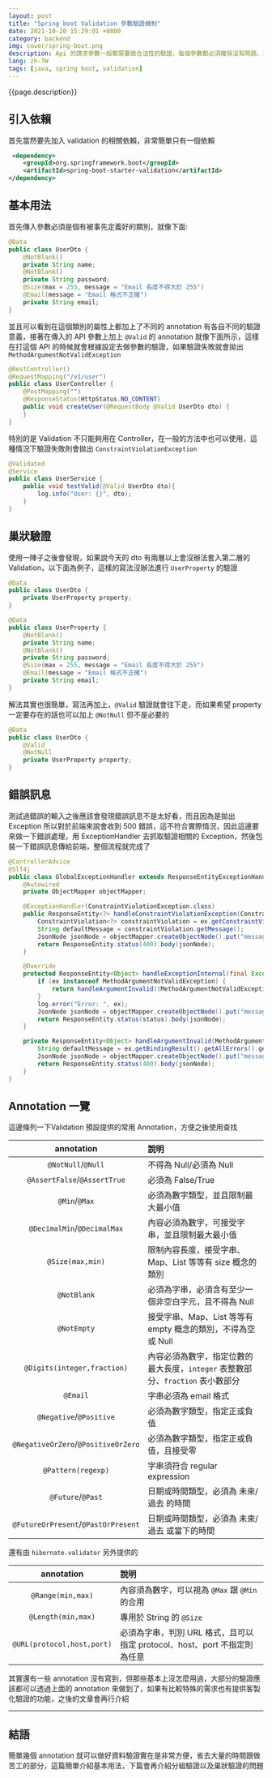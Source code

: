```yaml
---
layout: post
title: "Spring boot Validation 參數驗證機制"
date: 2021-10-20 15:29:01 +0800
category: backend
img: cover/spring-boot.png
description: Api 的請求參數一般都需要做合法性的驗證，每個參數都必須確保沒有問題，才不會導致有預期外的資料出現，導致系統發生不可預期的結果，Spring boot 強大的生態下 Validation 的機制自然是有好好地包含在其中了，只要善用各種 Annotation 就可以簡單做到參數驗證，還可以客製化錯誤訊息，下面就簡單介紹下用法
lang: zh-TW
tags: [java, spring boot, validation]
---
```


{{page.description}}

## 引入依賴

首先當然要先加入 validation 的相關依賴，非常簡單只有一個依賴

```xml
 <dependency>
    <groupId>org.springframework.boot</groupId>
    <artifactId>spring-boot-starter-validation</artifactId>
</dependency>
```

## 基本用法

首先傳入參數必須是個有被事先定義好的類別，就像下面:

```java
@Data
public class UserDto {
    @NotBlank()
    private String name;
    @NotBlank()
    private String password;
    @Size(max = 255, message = "Email 長度不得大於 255")
    @Email(message = "Email 格式不正確")
    private String email;
}
```

並且可以看到在這個類別的屬性上都加上了不同的 annotation 有各自不同的驗證意義，接著在傳入的 API 參數上加上 `@Valid` 的 annotation 就像下面所示，這樣在打這個 API 的時候就會根據設定去做參數的驗證，如果驗證失敗就會拋出 `MethodArgumentNotValidException`

```java
@RestController()
@RequestMapping("/v1/user")
public class UserController {
    @PostMapping("")
    @ResponseStatus(HttpStatus.NO_CONTENT)
    public void createUser(@RequestBody @Valid UserDto dto) {
    }
}
```

特別的是 Validation 不只能夠用在 Controller，在一般的方法中也可以使用，這種情況下驗證失敗則會拋出 `ConstraintViolationException`

```java
@Validated
@Service
public class UserService {
    public void testValid(@Valid UserDto dto){
        log.info("User: {}", dto);
    }
}
```

## 巢狀驗證

使用一陣子之後會發現，如果說今天的 dto 有兩層以上會沒辦法套入第二層的 Validation，以下面為例子，這樣的寫法沒辦法進行 `UserProperty` 的驗證

```java
@Data
public class UserDto {
    private UserProperty property;
}

@Data
public class UserProperty {
    @NotBlank()
    private String name;
    @NotBlank()
    private String password;
    @Size(max = 255, message = "Email 長度不得大於 255")
    @Email(message = "Email 格式不正確")
    private String email;
}
```

解法其實也很簡單，寫法再加上，`@Valid` 驗證就會往下走，而如果希望 property 一定要存在的話也可以加上 `@NotNull` 但不是必要的

```java
@Data
public class UserDto {
    @Valid
    @NotNull
    private UserProperty property;
}
```

## 錯誤訊息

測試過錯誤的輸入之後應該會發現錯誤訊息不是太好看，而且因為是拋出 Exception 所以對於前端來說會收到 500 錯誤，這不符合實際情況，因此這邊要來做一下錯誤處理，用 ExceptionHandler 去抓取驗證相關的 Exception，然後包裝一下錯誤訊息傳給前端，整個流程就完成了

```java
@ControllerAdvice
@Slf4j
public class GlobalExceptionHandler extends ResponseEntityExceptionHandler {
    @Autowired
    private ObjectMapper objectMapper;

    @ExceptionHandler(ConstraintViolationException.class)
    public ResponseEntity<?> handleConstraintViolationException(ConstraintViolationException ex) {
        ConstraintViolation<?> constraintViolation = ex.getConstraintViolations().iterator().next();
        String defaultMessage = constraintViolation.getMessage();
        JsonNode jsonNode = objectMapper.createObjectNode().put("message", defaultMessage);
        return ResponseEntity.status(400).body(jsonNode);
    }

    @Override
    protected ResponseEntity<Object> handleExceptionInternal(final Exception ex, final Object body, final HttpHeaders headers, final HttpStatus status, final WebRequest request) {
        if (ex instanceof MethodArgumentNotValidException) {
            return handleArgumentInvalid((MethodArgumentNotValidException) ex);
        }
        log.error("Error: ", ex);
        JsonNode jsonNode = objectMapper.createObjectNode().put("message", ex.getLocalizedMessage());
        return ResponseEntity.status(status).body(jsonNode);
    }

    private ResponseEntity<Object> handleArgumentInvalid(MethodArgumentNotValidException ex) {
        String defaultMessage = ex.getBindingResult().getAllErrors().get(0).getDefaultMessage();
        JsonNode jsonNode = objectMapper.createObjectNode().put("message", defaultMessage);
        return ResponseEntity.status(400).body(jsonNode);
    }
}
```

## Annotation 一覽

這邊條列一下Validation 預設提供的常用 Annotation，方便之後使用查找

|             annotation              | 說明                                                                            |
| :---------------------------------: | :------------------------------------------------------------------------------ |
|         `@NotNull`/`@Null`          | 不得為 Null/必須為 Null                                                         |
|    `@AssertFalse`/`@AssertTrue`     | 必須為 False/True                                                               |
|            `@Min`/`@Max`            | 必須為數字類型，並且限制最大最小值                                              |
|     `@DecimalMin`/`@DecimalMax`     | 內容必須為數字，可接受字串，並且限制最大最小值                                  |
|          `@Size(max,min)`           | 限制內容長度，接受字串、Map、List 等等有 size 概念的類別                        |
|             `@NotBlank`             | 必須為字串，必須含有至少一個非空白字元，且不得為 Null                           |
|             `@NotEmpty`             | 接受字串、Map、List 等等有 empty 概念的類別，不得為空或 Null                    |
|     `@Digits(integer,fraction)`     | 內容必須為數字，指定位數的最大長度，`integer` 表整數部分、`fraction` 表小數部分 |
|              `@Email`               | 字串必須為 email 格式                                                           |
|       `@Negative`/`@Positive`       | 必須為數字類型，指定正或負值                                                    |
| `@NegativeOrZero`/`@PositiveOrZero` | 必須為數字類型，指定正或負值，且接受零                                          |
|         `@Pattern(regexp)`          | 字串須符合 regular expression                                                   |
|          `@Future`/`@Past`          | 日期或時間類型，必須為 未來/過去 的時間                                         |
| `@FutureOrPresent`/`@PastOrPresent` | 日期或時間類型，必須為 未來/過去 或當下的時間                                   |

還有由 `hibernate.validator` 另外提供的

|         annotation         | 說明                                                                      |
| :------------------------: | :------------------------------------------------------------------------ |
|     `@Range(min,max)`      | 內容須為數字，可以視為 `@Max` 跟 `@Min` 的合用                            |
|     `@Length(min,max)`     | 專用於 String 的 `@Size`                                                  |
| `@URL(protocol,host,port)` | 必須為字串，判別 URL 格式，且可以指定 protocol、host、port 不指定則為任意 |

其實還有一些 annotation 沒有寫到，但那些基本上沒怎麼用過，大部分的驗證應該都可以透過上面的 annotation 來做到了，如果有比較特殊的需求也有提供客製化驗證的功能，之後的文章會再行介紹

---

## 結語

簡單幾個 annotation 就可以做好資料驗證實在是非常方便，省去大量的時間跟做苦工的部分，這篇簡單介紹基本用法，下篇會再介紹分組驗證以及巢狀驗證的問題
